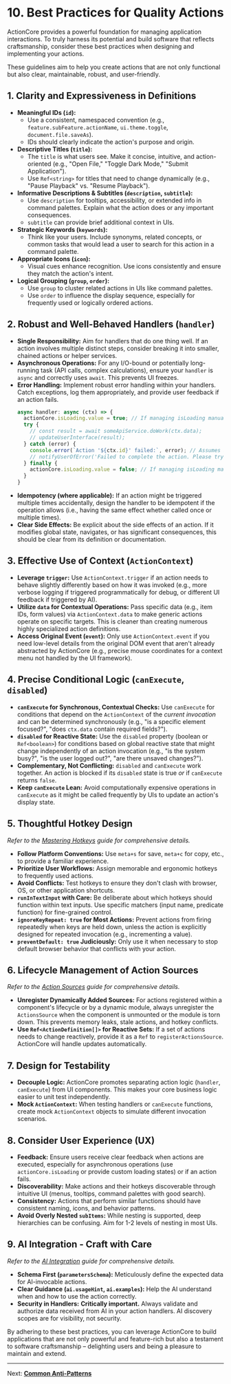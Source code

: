 # 10. Best Practices for Quality Actions

ActionCore provides a powerful foundation for managing application interactions. To truly harness its potential and build software that reflects craftsmanship, consider these best practices when designing and implementing your actions.

These guidelines aim to help you create actions that are not only functional but also clear, maintainable, robust, and user-friendly.

## 1. Clarity and Expressiveness in Definitions

*   **Meaningful IDs (`id`):**
    *   Use a consistent, namespaced convention (e.g., `feature.subFeature.actionName`, `ui.theme.toggle`, `document.file.saveAs`).
    *   IDs should clearly indicate the action's purpose and origin.
*   **Descriptive Titles (`title`):**
    *   The `title` is what users see. Make it concise, intuitive, and action-oriented (e.g., "Open File," "Toggle Dark Mode," "Submit Application").
    *   Use `Ref<string>` for titles that need to change dynamically (e.g., "Pause Playback" vs. "Resume Playback").
*   **Informative Descriptions & Subtitles (`description`, `subtitle`):**
    *   Use `description` for tooltips, accessibility, or extended info in command palettes. Explain what the action does or any important consequences.
    *   `subtitle` can provide brief additional context in UIs.
*   **Strategic Keywords (`keywords`):**
    *   Think like your users. Include synonyms, related concepts, or common tasks that would lead a user to search for this action in a command palette.
*   **Appropriate Icons (`icon`):**
    *   Visual cues enhance recognition. Use icons consistently and ensure they match the action's intent.
*   **Logical Grouping (`group`, `order`):**
    *   Use `group` to cluster related actions in UIs like command palettes.
    *   Use `order` to influence the display sequence, especially for frequently used or logically ordered actions.

## 2. Robust and Well-Behaved Handlers (`handler`)

*   **Single Responsibility:** Aim for handlers that do one thing well. If an action involves multiple distinct steps, consider breaking it into smaller, chained actions or helper services.
*   **Asynchronous Operations:** For any I/O-bound or potentially long-running task (API calls, complex calculations), ensure your `handler` is `async` and correctly uses `await`. This prevents UI freezes.
*   **Error Handling:** Implement robust error handling within your handlers. Catch exceptions, log them appropriately, and provide user feedback if an action fails.
    ```typescript
    async handler: async (ctx) => {
      actionCore.isLoading.value = true; // If managing isLoading manually for sub-steps
      try {
        // const result = await someApiService.doWork(ctx.data);
        // updateUserInterface(result);
      } catch (error) {
        console.error(`Action '${ctx.id}' failed:`, error); // Assumes id is on context, or use a known id.
        // notifyUserOfError('Failed to complete the action. Please try again.');
      } finally {
        actionCore.isLoading.value = false; // If managing isLoading manually
      }
    }
    ```
*   **Idempotency (where applicable):** If an action might be triggered multiple times accidentally, design the handler to be idempotent if the operation allows (i.e., having the same effect whether called once or multiple times).
*   **Clear Side Effects:** Be explicit about the side effects of an action. If it modifies global state, navigates, or has significant consequences, this should be clear from its definition or documentation.

## 3. Effective Use of Context (`ActionContext`)

*   **Leverage `trigger`:** Use `ActionContext.trigger` if an action needs to behave slightly differently based on how it was invoked (e.g., more verbose logging if triggered programmatically for debug, or different UI feedback if triggered by AI).
*   **Utilize `data` for Contextual Operations:** Pass specific data (e.g., item IDs, form values) via `ActionContext.data` to make generic actions operate on specific targets. This is cleaner than creating numerous highly specialized action definitions.
*   **Access Original Event (`event`):** Only use `ActionContext.event` if you need low-level details from the original DOM event that aren't already abstracted by ActionCore (e.g., precise mouse coordinates for a context menu not handled by the UI framework).

## 4. Precise Conditional Logic (`canExecute`, `disabled`)

*   **`canExecute` for Synchronous, Contextual Checks:** Use `canExecute` for conditions that depend on the `ActionContext` of the *current invocation* and can be determined synchronously (e.g., "is a specific element focused?", "does `ctx.data` contain required fields?").
*   **`disabled` for Reactive State:** Use the `disabled` property (boolean or `Ref<boolean>`) for conditions based on global reactive state that might change independently of an action invocation (e.g., "is the system busy?", "is the user logged out?", "are there unsaved changes?").
*   **Complementary, Not Conflicting:** `disabled` and `canExecute` work together. An action is blocked if its `disabled` state is true *or* if `canExecute` returns `false`.
*   **Keep `canExecute` Lean:** Avoid computationally expensive operations in `canExecute` as it might be called frequently by UIs to update an action's display state.

## 5. Thoughtful Hotkey Design

*Refer to the [Mastering Hotkeys](./04-hotkeys.md) guide for comprehensive details.*
*   **Follow Platform Conventions:** Use `meta+s` for save, `meta+c` for copy, etc., to provide a familiar experience.
*   **Prioritize User Workflows:** Assign memorable and ergonomic hotkeys to frequently used actions.
*   **Avoid Conflicts:** Test hotkeys to ensure they don't clash with browser, OS, or other application shortcuts.
*   **`runInTextInput` with Care:** Be deliberate about which hotkeys should function within text inputs. Use specific matchers (input name, predicate function) for fine-grained control.
*   **`ignoreKeyRepeat: true` for Most Actions:** Prevent actions from firing repeatedly when keys are held down, unless the action is explicitly designed for repeated invocation (e.g., incrementing a value).
*   **`preventDefault: true` Judiciously:** Only use it when necessary to stop default browser behavior that conflicts with your action.

## 6. Lifecycle Management of Action Sources

*Refer to the [Action Sources](./03-action-sources.md) guide for comprehensive details.*
*   **Unregister Dynamically Added Sources:** For actions registered within a component's lifecycle or by a dynamic module, always unregister the `ActionsSource` when the component is unmounted or the module is torn down. This prevents memory leaks, stale actions, and hotkey conflicts.
*   **Use `Ref<ActionDefinition[]>` for Reactive Sets:** If a set of actions needs to change reactively, provide it as a `Ref` to `registerActionsSource`. ActionCore will handle updates automatically.

## 7. Design for Testability

*   **Decouple Logic:** ActionCore promotes separating action logic (`handler`, `canExecute`) from UI components. This makes your core business logic easier to unit test independently.
*   **Mock `ActionContext`:** When testing handlers or `canExecute` functions, create mock `ActionContext` objects to simulate different invocation scenarios.

## 8. Consider User Experience (UX)

*   **Feedback:** Ensure users receive clear feedback when actions are executed, especially for asynchronous operations (use `actionCore.isLoading` or provide custom loading states) or if an action fails.
*   **Discoverability:** Make actions and their hotkeys discoverable through intuitive UI (menus, tooltips, command palettes with good search).
*   **Consistency:** Actions that perform similar functions should have consistent naming, icons, and behavior patterns.
*   **Avoid Overly Nested `subItems`:** While nesting is supported, deep hierarchies can be confusing. Aim for 1-2 levels of nesting in most UIs.

## 9. AI Integration - Craft with Care

*Refer to the [AI Integration](./08-ai-integration.md) guide for comprehensive details.*
*   **Schema First (`parametersSchema`):** Meticulously define the expected data for AI-invocable actions.
*   **Clear Guidance (`ai.usageHint`, `ai.examples`):** Help the AI understand when and how to use the action correctly.
*   **Security in Handlers:** **Critically important.** Always validate and authorize data received from AI in your action handlers. AI discovery scopes are for visibility, not security.

By adhering to these best practices, you can leverage ActionCore to build applications that are not only powerful and feature-rich but also a testament to software craftsmanship – delighting users and being a pleasure to maintain and extend.

---

Next: [**Common Anti-Patterns**](./11-anti-patterns.md)
